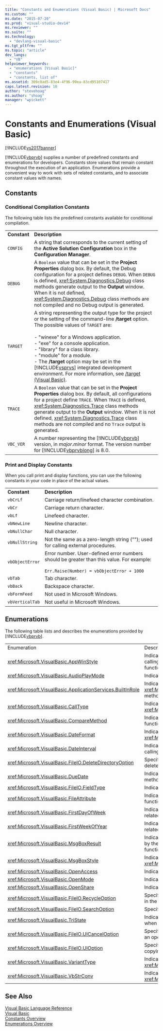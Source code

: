 ```yaml
---
title: "Constants and Enumerations (Visual Basic) | Microsoft Docs"
ms.custom: ""
ms.date: "2015-07-20"
ms.prod: "visual-studio-dev14"
ms.reviewer: ""
ms.suite: ""
ms.technology: 
  - "devlang-visual-basic"
ms.tgt_pltfrm: ""
ms.topic: "article"
dev_langs: 
  - "VB"
helpviewer_keywords: 
  - "enumerations [Visual Basic]"
  - "constants"
  - "constants, list of"
ms.assetid: 309c0ad5-83e4-4f96-99ea-83cd95107417
caps.latest.revision: 18
author: "stevehoag"
ms.author: "shoag"
manager: "wpickett"
---
```

# Constants and Enumerations (Visual Basic)
[!INCLUDE[vs2017banner](../../visual-basic/includes/vs2017banner.md)]

[!INCLUDE[vbprvb](../../csharp/programming-guide/concepts/linq/includes/vbprvb-md.md)] supplies a number of predefined constants and enumerations for developers. Constants store values that remain constant throughout the execution of an application. Enumerations provide a convenient way to work with sets of related constants, and to associate constant values with names.  
  
## Constants  
  
### Conditional Compilation Constants  
 The following table lists the predefined constants available for conditional compilation.  
  
|||  
|-|-|  
|**Constant**|**Description**|  
|`CONFIG`|A string that corresponds to the current setting of the **Active Solution Configuration** box in the **Configuration Manager**.|  
|`DEBUG`|A `Boolean` value that can be set in the **Project Properties** dialog box. By default, the Debug configuration for a project defines `DEBUG`. When `DEBUG` is defined, <xref:System.Diagnostics.Debug> class methods generate output to the **Output** window. When it is not defined, <xref:System.Diagnostics.Debug> class methods are not compiled and no Debug output is generated.|  
|`TARGET`|A string representing the output type for the project or the setting of the command-line **/target** option. The possible values of `TARGET` are:<br /><br /> -   "winexe" for a Windows application.<br />-   "exe" for a console application.<br />-   "library" for a class library.<br />-   "module" for a module.<br />-   The **/target** option may be set in the [!INCLUDE[vsprvs](../../csharp/includes/vsprvs-md.md)] integrated development environment. For more information, see [/target (Visual Basic)](../../visual-basic/reference/command-line-compiler/target-visual-basic.md).|  
|`TRACE`|A `Boolean` value that can be set in the **Project Properties** dialog box. By default, all configurations for a project define `TRACE`. When `TRACE` is defined, <xref:System.Diagnostics.Trace> class methods generate output to the **Output** window. When it is not defined, <xref:System.Diagnostics.Trace> class methods are not compiled and no `Trace` output is generated.|  
|`VBC_VER`|A number representing the [!INCLUDE[vbprvb](../../csharp/programming-guide/concepts/linq/includes/vbprvb-md.md)] version, in *major*.*minor* format. The version number for [!INCLUDE[vbprvblong](../../visual-basic/developing-apps/customizing-extending-my/includes/vbprvblong-md.md)] is 8.0.|  
  
### Print and Display Constants  
 When you call print and display functions, you can use the following constants in your code in place of the actual values.  
  
|||  
|-|-|  
|**Constant**|**Description**|  
|`vbCrLf`|Carriage return/linefeed character combination.|  
|`vbCr`|Carriage return character.|  
|`vbLf`|Linefeed character.|  
|`vbNewLine`|Newline character.|  
|`vbNullChar`|Null character.|  
|`vbNullString`|Not the same as a zero-length string (""); used for calling external procedures.|  
|`vbObjectError`|Error number. User-defined error numbers should be greater than this value. For example:<br /><br /> `Err.Raise(Number) = vbObjectError + 1000`|  
|`vbTab`|Tab character.|  
|`vbBack`|Backspace character.|  
|`vbFormFeed`|Not used in Microsoft Windows.|  
|`vbVerticalTab`|Not useful in Microsoft Windows.|  
  
## Enumerations  
 The following table lists and describes the enumerations provided by [!INCLUDE[vbprvb](../../csharp/programming-guide/concepts/linq/includes/vbprvb-md.md)].  
  
|||  
|-|-|  
|Enumeration|Description|  
|<xref:Microsoft.VisualBasic.AppWinStyle>|Indicates the window style to use for the invoked program when calling the <xref:Microsoft.VisualBasic.Interaction.Shell%2A> function.|  
|<xref:Microsoft.VisualBasic.AudioPlayMode>|Indicates how to play sounds when calling audio methods.|  
|<xref:Microsoft.VisualBasic.ApplicationServices.BuiltInRole>|Indicates the type of role to check when calling the <xref:Microsoft.VisualBasic.ApplicationServices.User.IsInRole%2A> method.|  
|<xref:Microsoft.VisualBasic.CallType>|Indicates the type of procedure being invoked when calling the <xref:Microsoft.VisualBasic.Interaction.CallByName%2A> function.|  
|<xref:Microsoft.VisualBasic.CompareMethod>|Indicates how to compare strings when calling comparison functions.|  
|<xref:Microsoft.VisualBasic.DateFormat>|Indicates how to display dates when calling the <xref:Microsoft.VisualBasic.Strings.FormatDateTime%2A> function.|  
|<xref:Microsoft.VisualBasic.DateInterval>|Indicates how to determine and format date intervals when calling date-related functions.|  
|<xref:Microsoft.VisualBasic.FileIO.DeleteDirectoryOption>|Specifies what should be done when a directory that is to be deleted contains files or directories.|  
|<xref:Microsoft.VisualBasic.DueDate>|Indicates when payments are due when calling financial methods.|  
|<xref:Microsoft.VisualBasic.FileIO.FieldType>|Indicates whether text fields are delimited or fixed-width.|  
|<xref:Microsoft.VisualBasic.FileAttribute>|Indicates the file attributes to use when calling file-access functions.|  
|<xref:Microsoft.VisualBasic.FirstDayOfWeek>|Indicates the first day of the week to use when calling date-related functions.|  
|<xref:Microsoft.VisualBasic.FirstWeekOfYear>|Indicates the first week of the year to use when calling date-related functions.|  
|<xref:Microsoft.VisualBasic.MsgBoxResult>|Indicates which button was pressed on a message box, returned by the <xref:Microsoft.VisualBasic.Interaction.MsgBox%2A> function.|  
|<xref:Microsoft.VisualBasic.MsgBoxStyle>|Indicates which buttons to display when calling the <xref:Microsoft.VisualBasic.Interaction.MsgBox%2A> function.|  
|<xref:Microsoft.VisualBasic.OpenAccess>|Indicates how to open a file when calling file-access functions.|  
|<xref:Microsoft.VisualBasic.OpenMode>|Indicates how to open a file when calling file-access functions.|  
|<xref:Microsoft.VisualBasic.OpenShare>|Indicates how to open a file when calling file-access functions.|  
|<xref:Microsoft.VisualBasic.FileIO.RecycleOption>|Specifies whether a file should be deleted permanently or placed in the Recycle Bin.|  
|<xref:Microsoft.VisualBasic.FileIO.SearchOption>|Specifies whether to search all or only top-level directories.|  
|<xref:Microsoft.VisualBasic.TriState>|Indicates a `Boolean` value or whether the default should be used when calling number-formatting functions.|  
|<xref:Microsoft.VisualBasic.FileIO.UICancelOption>|Specifies what should be done if the user clicks **Cancel** during an operation.|  
|<xref:Microsoft.VisualBasic.FileIO.UIOption>|Specifies whether or not to show a progress dialog when copying, deleting, or moving files or directories.|  
|<xref:Microsoft.VisualBasic.VariantType>|Indicates the type of a variant object, returned by the <xref:Microsoft.VisualBasic.Information.VarType%2A> function.|  
|<xref:Microsoft.VisualBasic.VbStrConv>|Indicates which type of conversion to perform when calling the <xref:Microsoft.VisualBasic.Strings.StrConv%2A> function.|  
  
## See Also  
 [Visual Basic Language Reference](../../visual-basic/language-reference/index.md)   
 [Visual Basic](../../visual-basic/index.md)   
 [Constants Overview](../../visual-basic/programming-guide/language-features/constants-enums/constants-overview.md)   
 [Enumerations Overview](../../visual-basic/programming-guide/language-features/constants-enums/enumerations-overview.md)